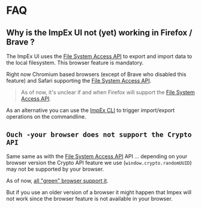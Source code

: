# FAQ

## Why is the ImpEx UI not (yet) working in Firefox / Brave ?

The ImpEx UI uses the [File System Access API](https://web.dev/file-system-access/) to export and import data to the local filesystem. This browser feature is mandatory.

Right now Chromium based browsers (except of Brave who disabled this feature) and Safari supporting the [File System Access API](https://web.dev/file-system-access/).

> As of now, it's unclear if and when Firefox will support the [File System Access API](https://web.dev/file-system-access/).

As an alternative you can use the [ImpEx CLI](./impex-cli.html) to trigger import/export operations on the commandline.

## `Ouch -your browser does not support the Crypto API`

Same same as with the [File System Access API](https://web.dev/file-system-access/) API ... depending on your browser version the Crypto API feature we use (`window.crypto.randomUUID`) may not be supported by your browser.

As of now, [all "green" browser support it](https://developer.mozilla.org/en-US/docs/Web/API/Crypto/randomUUID).

But if you use an older version of a browser it might happen that Impex will not work since the browser feature is not available in your browser.
